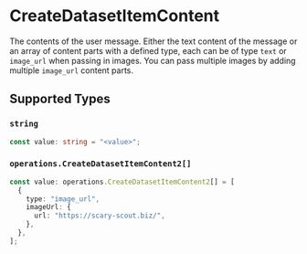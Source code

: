 # CreateDatasetItemContent

The contents of the user message. Either the text content of the message or an array of content parts with a defined type, each can be of type `text` or `image_url` when passing in images. You can pass multiple images by adding multiple `image_url` content parts. 


## Supported Types

### `string`

```typescript
const value: string = "<value>";
```

### `operations.CreateDatasetItemContent2[]`

```typescript
const value: operations.CreateDatasetItemContent2[] = [
  {
    type: "image_url",
    imageUrl: {
      url: "https://scary-scout.biz/",
    },
  },
];
```

